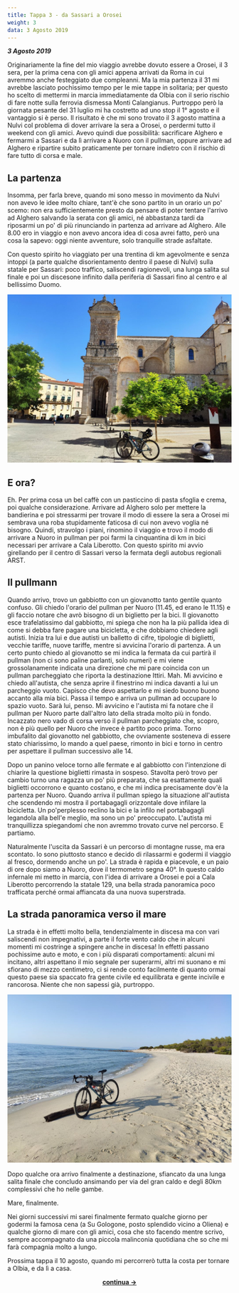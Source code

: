 ```yaml
---
title: Tappa 3 - da Sassari a Orosei
weight: 3
data: 3 Agosto 2019
---
```


***3 Agosto 2019***

Originariamente la fine del mio viaggio avrebbe dovuto essere a Orosei, il 3 sera, per la prima cena con gli amici appena arrivati da Roma in cui avremmo anche festeggiato due compleanni. Ma la mia partenza il 31 mi avrebbe lasciato pochissimo tempo per le mie tappe in solitaria; per questo ho scelto di mettermi in marcia immediatamente da Olbia con il serio rischio di fare notte sulla ferrovia dismessa Monti Calangianus.
Purtroppo però la giornata pesante del 31 luglio mi ha costretto ad uno stop il 1° agosto e il vantaggio si è perso. Il risultato è che mi sono trovato il 3 agosto mattina a Nulvi col problema di dover arrivare la sera a Orosei, o perdermi tutto il weekend con gli amici. Avevo quindi due possibilità: sacrificare Alghero e fermarmi a Sassari e da lì arrivare a Nuoro con il pullman, oppure arrivare ad Alghero e ripartire subito praticamente per tornare indietro con il rischio di fare tutto di corsa e male.

## La partenza
Insomma, per farla breve, quando mi sono messo in movimento da Nulvi non avevo le idee molto chiare, tant'è che sono partito in un orario un po' scemo: non era sufficientemente presto da pensare di poter tentare l'arrivo ad Alghero salvando la serata con gli amici, né abbastanza tardi da riposarmi un po' di più rinunciando in partenza ad arrivare ad Alghero. Alle 8.00 ero in viaggio e non avevo ancora idea di cosa avrei fatto, però una cosa la sapevo: oggi niente avventure, solo tranquille strade asfaltate.

Con questo spirito ho viaggiato per una trentina di km agevolmente e senza intoppi (a parte qualche disorientamento dentro il paese di Nulvi) sulla statale per Sassari: poco traffico, saliscendi ragionevoli, una lunga salita sul finale e poi un discesone infinito dalla periferia di Sassari fino al centro e al bellissimo Duomo.

![alt](t3-01-1024x768.jpg)


## E ora?
Eh. Per prima cosa un bel caffè con un pasticcino di pasta sfoglia e crema, poi qualche considerazione. Arrivare ad Alghero solo per mettere la bandierina e poi stressarmi per trovare il modo di essere la sera a Orosei mi sembrava una roba stupidamente faticosa di cui non avevo voglia né bisogno. Quindi, stravolgo i piani, rinomino il viaggio e trovo il modo di arrivare a Nuoro in pullman per poi farmi la cinquantina di km in bici necessari per arrivare a Cala Liberotto. Con questo spirito mi avvio girellando per il centro di Sassari verso la fermata degli autobus regionali ARST.

## Il pullmann 
Quando arrivo, trovo un gabbiotto con un giovanotto tanto gentile quanto confuso. Gli chiedo l'orario del pullman per Nuoro (11.45, ed erano le 11.15) e gli faccio notare che avrò bisogno di un biglietto per la bici. Il giovanotto esce trafelatissimo dal gabbiotto, mi spiega che non ha la più pallida idea di come si debba fare pagare una bicicletta, e che dobbiamo chiedere agli autisti. Inizia tra lui e due autisti un balletto di cifre, tipologie di biglietti, vecchie tariffe, nuove tariffe, mentre si avvicina l'orario di partenza. A un certo punto chiedo al giovanotto se mi indica la fermata da cui partirà il pullman (non ci sono paline parlanti, solo numeri) e mi viene grossolanamente indicata una direzione che mi pare coincida con un pullman parcheggiato che riporta la destinazione Ittiri. Mah. Mi avvicino e chiedo all'autista, che senza aprire il finestrino mi indica davanti a lui un parcheggio vuoto. Capisco che devo aspettarlo e mi siedo buono buono accanto alla mia bici. Passa il tempo e arriva un pullman ad occupare lo spazio vuoto. Sarà lui, penso. Mi avvicino e l'autista mi fa notare che il pullman per Nuoro parte dall'altro lato della strada molto più in fondo. Incazzato nero vado di corsa verso il pullman parcheggiato che, scopro, non è più quello per Nuoro che invece è partito poco prima. Torno imbufalito dal giovanotto nel gabbiotto, che ovviamente sosteneva di essere stato chiarissimo, lo mando a quel paese, rimonto in bici e torno in centro per aspettare il pullman successivo alle 14.

Dopo un panino veloce torno alle fermate e al gabbiotto con l'intenzione di chiarire la questione biglietti rimasta in sospeso. Stavolta però trovo per cambio turno una ragazza un po' più preparata, che sa esattamente quali biglietti occorrono e quanto costano, e che mi indica precisamente dov'è la partenza per Nuoro. Quando arriva il pullman spiego la situazione all'autista che scendendo mi mostra il portabagagli orizzontale dove infilare la bicicletta. Un po'perplesso reclino la bici e la infilo nel portabagagli legandola alla bell'e meglio, ma sono un po' preoccupato. L'autista mi tranquillizza spiegandomi che non avremmo trovato curve nel percorso. E partiamo.

Naturalmente l'uscita da Sassari è un percorso di montagne russe, ma era scontato. Io sono piuttosto stanco e decido di rilassarmi e godermi il viaggio al fresco, dormendo anche un po'. La strada è rapida e piacevole, e un paio di ore dopo siamo a Nuoro, dove il termometro segna 40°. In questo caldo infernale mi metto in marcia, con l'idea di arrivare a Orosei e poi a Cala Liberotto percorrendo la statale 129, una bella strada panoramica poco trafficata perché ormai affiancata da una nuova superstrada.
## La strada panoramica verso il mare
La strada è in effetti molto bella, tendenzialmente in discesa ma con vari saliscendi non impegnativi, a parte il forte vento caldo che in alcuni momenti mi costringe a spingere anche in discesa! In effetti passano pochissime auto e moto, e con i più disparati comportamenti: alcuni mi incitano, altri aspettano il mio segnale per superarmi, altri mi suonano e mi sfiorano di mezzo centimetro, ci si rende conto facilmente di quanto ormai questo paese sia spaccato fra gente civile ed equilibrata e gente incivile e rancorosa. Niente che non sapessi già, purtroppo.

![alt](t3-02-1024x768.jpg)

Dopo qualche ora arrivo finalmente a destinazione, sfiancato da una lunga salita finale che concludo ansimando per via del gran caldo e degli 80km complessivi che ho nelle gambe.

Mare, finalmente.

Nei giorni successivi mi sarei finalmente fermato qualche giorno per godermi la famosa cena (a Su Gologone, posto splendido vicino a Oliena) e qualche giorno di mare con gli amici, cosa che sto facendo mentre scrivo, sempre accompagnato da una piccola malinconia quotidiana che so che mi farà compagnia molto a lungo.

Prossima tappa il 10 agosto, quando mi percorrerò tutta la costa per tornare a Olbia, e da lì a casa.

<p style="text-align: center;">
  <a href="https://ciclogravelista.com/2019/08/12/sardegna-tour-tappa-4-da-orosei-a-olbia-dove-faccio-100km-e-poi-per-fortuna-la-prendo-a-ridere/"><strong>continua →</strong></a>
</p>